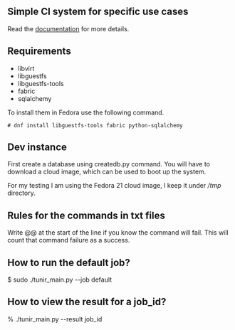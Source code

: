## Simple CI system for specific use cases

Read the [documentation](http://tunir.rtfd.org) for more details.


## Requirements

- libvirt
- libguestfs
- libguestfs-tools
- fabric
- sqlalchemy

To install them in Fedora use the following command.

    # dnf install libguestfs-tools fabric python-sqlalchemy

## Dev instance

First create a database using createdb.py command. You will have to
download a cloud image, which can be used to boot up the system.

For my testing I am using the Fedora 21 cloud image, I keep it
under */tmp* directory.

## Rules for the commands in txt files

Write @@ at the start of the line if you know the command will fail. This will count
that command failure as a success.

## How to run the default job?

$ sudo ./tunir_main.py --job default

## How to view the result for a job_id?

% ./tunir_main.py --result job_id

